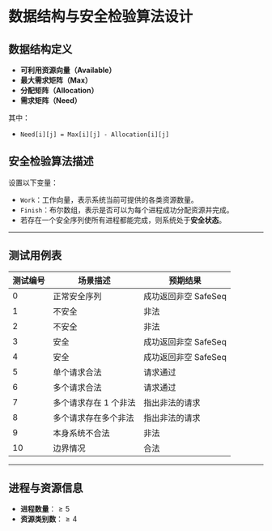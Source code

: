 # 数据结构与安全检验算法设计

## 数据结构定义

- **可利用资源向量（Available）**
- **最大需求矩阵（Max）**
- **分配矩阵（Allocation）**
- **需求矩阵（Need）**

其中：

- `Need[i][j] = Max[i][j] - Allocation[i][j]`

## 安全检验算法描述

设置以下变量：

- `Work`：工作向量，表示系统当前可提供的各类资源数量。
- `Finish`：布尔数组，表示是否可以为每个进程成功分配资源并完成。
- 若存在一个安全序列使所有进程都能完成，则系统处于**安全状态**。

---

## 测试用例表

| 测试编号 | 场景描述              | 预期结果             |
| -------- | --------------------- | -------------------- |
| 0        | 正常安全序列          | 成功返回非空 SafeSeq |
| 1        | 不安全                | 非法                 |
| 2        | 不安全                | 非法                 |
| 3        | 安全                  | 成功返回非空 SafeSeq |
| 4        | 安全                  | 成功返回非空 SafeSeq |
| 5        | 单个请求合法          | 请求通过             |
| 6        | 多个请求合法          | 请求通过             |
| 7        | 多个请求存在 1 个非法 | 指出非法的请求       |
| 8        | 多个请求存在多个非法  | 指出非法的请求       |
| 9        | 本身系统不合法        | 非法                 |
| 10       | 边界情况              | 合法                 |

---

## 进程与资源信息

- **进程数量**：$\ge5$
- **资源类别数**：$\ge4$
